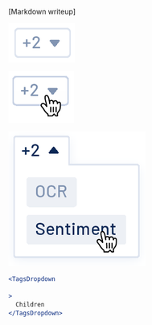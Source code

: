 [Markdown writeup]

<img src="public/images/components/TagsDropdown/1.png" alt="TagsDropdown 1" style="max-width: 100%;" /><br />

<img src="public/images/components/TagsDropdown/2.png" alt="TagsDropdown 2" style="max-width: 100%;" /><br />

<img src="public/images/components/TagsDropdown/3.png" alt="TagsDropdown 3" style="max-width: 100%;" /><br />

```jsx
<TagsDropdown

>
  Children
</TagsDropdown>
```
